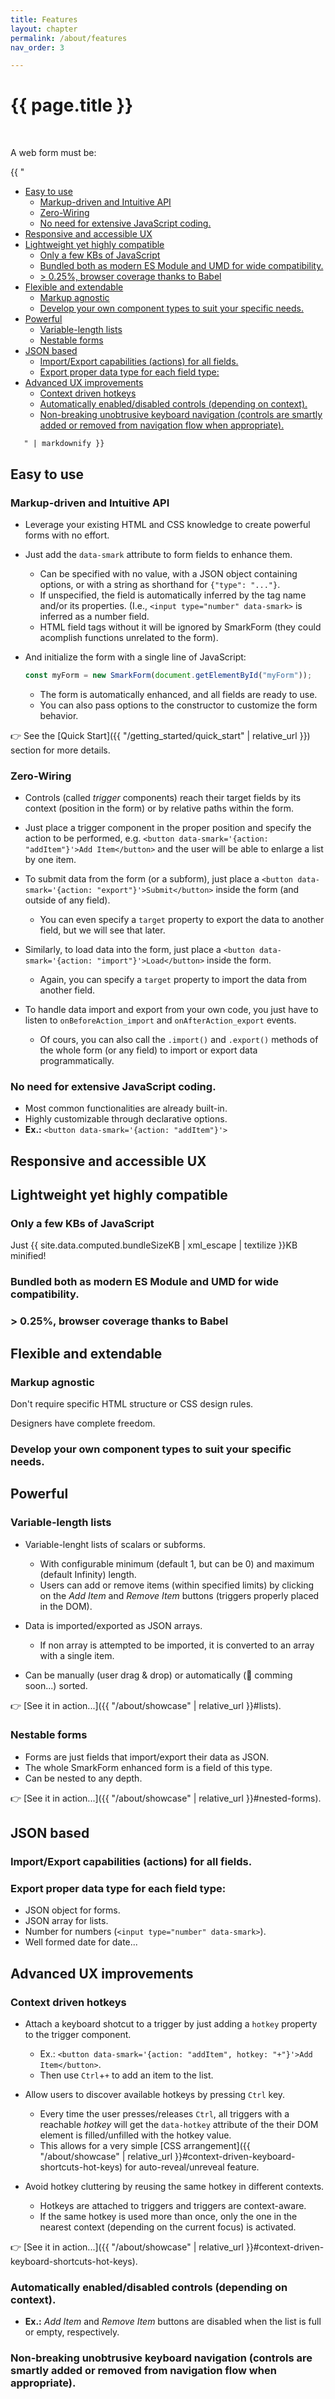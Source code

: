 ```yaml
---
title: Features
layout: chapter
permalink: /about/features
nav_order: 3

---
```


# {{ page.title }}


<br />
<div class="chaptertoc toplevel">
<p>A web form must be:</p>

  {{ "
<!-- vim-markdown-toc GitLab -->

* [Easy to use](#easy-to-use)
    * [Markup-driven and Intuitive API](#markup-driven-and-intuitive-api)
    * [Zero-Wiring](#zero-wiring)
    * [No need for extensive JavaScript coding.](#no-need-for-extensive-javascript-coding)
* [Responsive and accessible UX](#responsive-and-accessible-ux)
* [Lightweight yet highly compatible](#lightweight-yet-highly-compatible)
    * [Only a few KBs of JavaScript](#only-a-few-kbs-of-javascript)
    * [Bundled both as modern ES Module and UMD for wide compatibility.](#bundled-both-as-modern-es-module-and-umd-for-wide-compatibility)
    * [&gt; 0.25%, browser coverage thanks to Babel](#gt-025-browser-coverage-thanks-to-babel)
* [Flexible and extendable](#flexible-and-extendable)
    * [Markup agnostic](#markup-agnostic)
    * [Develop your own component types to suit your specific needs.](#develop-your-own-component-types-to-suit-your-specific-needs)
* [Powerful](#powerful)
    * [Variable-length lists](#variable-length-lists)
    * [Nestable forms](#nestable-forms)
* [JSON based](#json-based)
    * [Import/Export capabilities (actions) for all fields.](#importexport-capabilities-actions-for-all-fields)
    * [Export proper data type for each field type:](#export-proper-data-type-for-each-field-type)
* [Advanced UX improvements](#advanced-ux-improvements)
    * [Context driven hotkeys](#context-driven-hotkeys)
    * [Automatically enabled/disabled controls (depending on context).](#automatically-enableddisabled-controls-depending-on-context)
    * [Non-breaking unobtrusive keyboard navigation (controls are smartly added or removed from navigation flow when appropriate).](#non-breaking-unobtrusive-keyboard-navigation-controls-are-smartly-added-or-removed-from-navigation-flow-when-appropriate)

<!-- vim-markdown-toc -->
       " | markdownify }}

</div>


## Easy to use


### Markup-driven and Intuitive API

  * Leverage your existing HTML and CSS knowledge to create powerful forms with
    no effort.

  * Just add the `data-smark` attribute to form fields to enhance them.
    - Can be specified with no value, with a JSON object containing options, or
      with a string as shorthand for `{"type": "..."}`.
    - If unspecified, the field is automatically inferred by the tag name
      and/or its properties. (I.e., `<input type="number" data-smark>` is
      inferred as a number field.
    - HTML field tags without it will be ignored by SmarkForm (they could
      acomplish functions unrelated to the form).

  * And initialize the form with a single line of JavaScript:
    ```javascript
    const myForm = new SmarkForm(document.getElementById("myForm"));
    ```
    - The form is automatically enhanced, and all fields are ready to use.
    - You can also pass options to the constructor to customize the form
      behavior.

👉  See the [Quick Start]({{ "/getting_started/quick_start" | relative_url }})
section for more details.


### Zero-Wiring

  * Controls (called *trigger* components) reach their target fields by its context
      (position in the form) or by relative paths within the form.

  * Just place a trigger component in the proper position and specify the
    action to be performed, e.g.
    `<button data-smark='{action: "addItem"}'>Add Item</button>` and the user
    will be able to enlarge a list by one item.

  * To submit data from the form (or a subform), just place a
    `<button data-smark='{action: "export"}'>Submit</button>` inside the form
    (and outside of any field).
    - You can even specify a `target` property to export the data to another
      field, but we will see that later.

  * Similarly, to load data into the form, just place a
    `<button data-smark='{action: "import"}'>Load</button>` inside the form.
    - Again, you can specify a `target` property to import the data from another
      field.

  * To handle data import and export from your own code, you just have to
    listen to `onBeforeAction_import` and `onAfterAction_export` events.
    - Of cours, you can also call the `.import()` and `.export()` methods of
      the whole form (or any field) to import or export data programmatically.


### No need for extensive JavaScript coding.

  * Most common functionalities are already built-in.
  * Highly customizable through declarative options.
  * **Ex.:** `<button data-smark='{action: "addItem"}'>`


## Responsive and accessible UX




## Lightweight yet highly compatible


### Only a few KBs of JavaScript

Just {{ site.data.computed.bundleSizeKB | xml_escape | textilize }}KB minified!



### Bundled both as modern ES Module and UMD for wide compatibility.


### &gt; 0.25%, browser coverage thanks to Babel


## Flexible and extendable


### Markup agnostic

Don't require specific HTML structure or CSS design rules.

Designers have complete freedom.

### Develop your own component types to suit your specific needs.


## Powerful

### Variable-length lists

  * Variable-lenght lists of scalars or subforms.
    - With configurable minimum (default 1, but can be 0) and maximum (default
      Infinity) length.
    - Users can add or remove items (within specified limits) by clicking
      on the *Add Item* and *Remove Item* buttons (triggers properly placed in
      the DOM).

  * Data is imported/exported as JSON arrays.
    - If non array is attempted to be imported, it is converted to an array
      with a single item.

  * Can be manually (user drag & drop) or automatically (🚧 comming soon...)
    sorted.

👉 [See it in action...]({{ "/about/showcase" | relative_url }}#lists).


### Nestable forms

  * Forms are just fields that import/export their data as JSON.
  * The whole SmarkForm enhanced form is a field of this type.
  * Can be nested to any depth.

👉 [See it in action...]({{ "/about/showcase" | relative_url }}#nested-forms).


## JSON based

### Import/Export capabilities (actions) for all fields.


### Export proper data type for each field type:

  * JSON object for forms.
  * JSON array for lists.
  * Number for numbers (`<input type="number" data-smark>`).
  * Well formed date for date...




## Advanced UX improvements


### Context driven hotkeys

  * Attach a keyboard shotcut to a trigger by just adding a `hotkey`
    property to the trigger component.
    - Ex.: `<button data-smark='{action: "addItem", hotkey: "+"}'>Add Item</button>`.
    - Then use `Ctrl`+`+` to add an item to the list.

  * Allow users to discover available hotkeys by pressing `Ctrl` key.
    - Every time the user presses/releases `Ctrl`, all triggers with a
      reachable *hotkey* will get the `data-hotkey` attribute of the their DOM
      element is filled/unfilled with the hotkey value.
    - This allows for a very simple
      [CSS arrangement]({{ "/about/showcase" | relative_url }}#context-driven-keyboard-shortcuts-hot-keys)
      for auto-reveal/unreveal feature.

  * Avoid hotkey cluttering by reusing the same hotkey in different contexts.
    - Hotkeys are attached to triggers and triggers are context-aware.
    - If the same hotkey is used more than once, only the one in the nearest
      context (depending on the current focus) is activated.

👉 [See it in action...]({{ "/about/showcase" | relative_url }}#context-driven-keyboard-shortcuts-hot-keys).


### Automatically enabled/disabled controls (depending on context).

  * **Ex.:** *Add Item* and *Remove Item* buttons are disabled when the list is full or empty, respectively.


### Non-breaking unobtrusive keyboard navigation (controls are smartly added or removed from navigation flow when appropriate).






